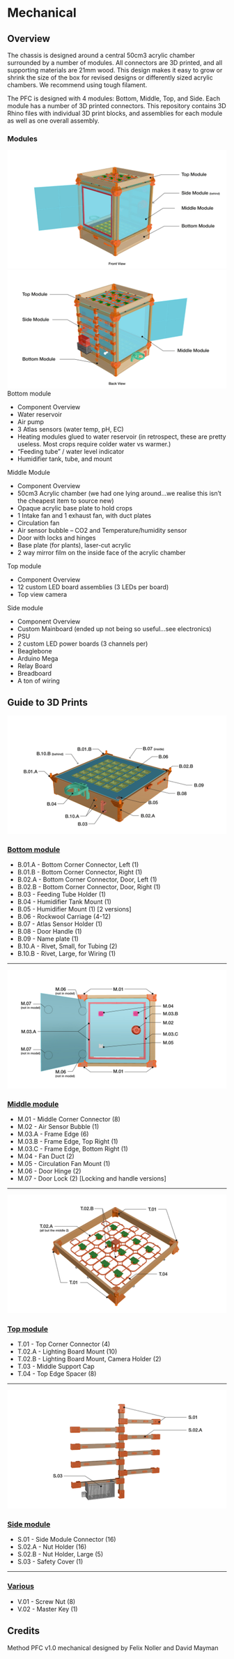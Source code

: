 # Mechanical

## Overview
The chassis is designed around a central 50cm3 acrylic chamber surrounded by a number of modules. All connectors are 3D printed, and all supporting materials are 21mm wood. This design makes it easy to grow or shrink the size of the box for revised designs or differently sized acrylic chambers. We recommend using tough filament. 

The PFC is designed with 4 modules: Bottom, Middle, Top, and Side. Each module has a number of 3D printed connectors. This repository contains 3D Rhino files with individual 3D print blocks, and assemblies for each module as well as one overall assembly.

### Modules
![Full Overview, Front](/Documentation/ModelOverview/mPFC-Model-Overview-Full-FrontView.jpg)
![Back Overview, Front](/Documentation/ModelOverview/mPFC-Model-Overview-Full-BackView.jpg)
Bottom module
- Component Overview
- Water reservoir
- Air pump
- 3 Atlas sensors (water temp, pH, EC)
- Heating modules glued to water reservoir (in retrospect, these are pretty useless. Most crops require colder water vs warmer.)
- “Feeding tube” / water level indicator
- Humidifier tank, tube, and mount


Middle Module
- Component Overview
- 50cm3 Acrylic chamber (we had one lying around…we realise this isn’t the cheapest item to source new)
- Opaque acrylic base plate to hold crops
- 1 Intake fan and 1 exhaust fan, with duct plates
- Circulation fan
- Air sensor bubble – CO2 and Temperature/humidity sensor
- Door with locks and hinges
- Base plate (for plants), laser-cut acrylic
- 2 way mirror film on the inside face of the acrylic chamber


Top module
- Component Overview
- 12 custom LED board assemblies (3 LEDs per board)
- Top view camera


Side module
- Component Overview
- Custom Mainboard (ended up not being so useful...see electronics)
- PSU
- 2 custom LED power boards (3 channels per)
- Beaglebone
- Arduino Mega
- Relay Board
- Breadboard
- A ton of wiring



## Guide to 3D Prints
![Bottom Module Overview](/Documentation/ModelOverview/mPFC-Model-Overview-BottomModule.jpg)
### [Bottom module](/Mechanical/Bottom%20Module)
- B.01.A - Bottom Corner Connector, Left (1)
- B.01.B - Bottom Corner Connector, Right (1)
- B.02.A - Bottom Corner Connector, Door, Left (1)
- B.02.B - Bottom Corner Connector, Door, Right (1)
- B.03 - Feeding Tube Holder (1)
- B.04 - Humidifier Tank Mount (1)
- B.05 - Humidifier Mount (1) [2 versions]
- B.06 - Rockwool Carriage (4-12)
- B.07 - Atlas Sensor Holder (1)
- B.08 - Door Handle (1)
- B.09 - Name plate (1)
- B.10.A - Rivet, Small, for Tubing (2)
- B.10.B - Rivet, Large, for Wiring (1)
---

![Middle Module Overview](/Documentation/ModelOverview/mPFC-Model-Overview-MiddleModule.jpg)
### [Middle module](/Mechanical/Middle%20Module)
- M.01 - Middle Corner Connector (8)
- M.02 - Air Sensor Bubble (1)
- M.03.A - Frame Edge (6)
- M.03.B - Frame Edge, Top Right (1)
- M.03.C - Frame Edge, Bottom Right (1)
- M.04 - Fan Duct (2)
- M.05 - Circulation Fan Mount (1)
- M.06 - Door Hinge (2)
- M.07 - Door Lock (2) [Locking and handle versions]
---

![Top Module Overview](/Documentation/ModelOverview/mPFC-Model-Overview-TopModule.jpg)
### [Top module](/Mechanical/Top%20Module)
- T.01 - Top Corner Connector (4)
- T.02.A - Lighting Board Mount (10)
- T.02.B - Lighting Board Mount, Camera Holder (2)
- T.03 - Middle Support Cap
- T.04 - Top Edge Spacer (8)
---

![Side Module Overview](/Documentation/ModelOverview/mPFC-Model-Overview-SideModule.jpg)
### [Side module](/Mechanical/Side%20Module)
- S.01 - Side Module Connector (16)
- S.02.A - Nut Holder (16)
- S.02.B - Nut Holder, Large (5)
- S.03 - Safety Cover (1)
---

### [Various](/Mechanical/Various)
- V.01 - Screw Nut (8)
- V.02 - Master Key (1)



## Credits

Method PFC v1.0 mechanical designed by Felix Noller and David Mayman